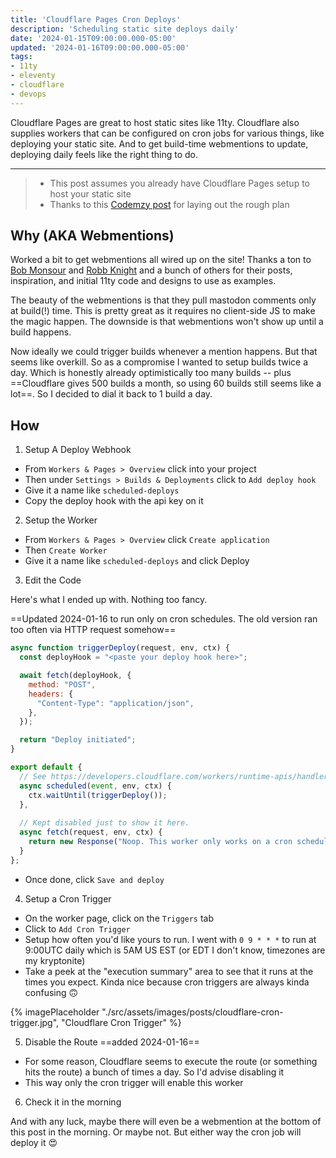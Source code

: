 ```yaml
---
title: 'Cloudflare Pages Cron Deploys'
description: 'Scheduling static site deploys daily'
date: '2024-01-15T09:00:00.000-05:00'
updated: '2024-01-16T09:00:00.000-05:00'
tags:
- 11ty
- eleventy
- cloudflare
- devops
---
```


Cloudflare Pages are great to host static sites like 11ty. Cloudflare also supplies workers that can be configured on cron jobs for various things, like deploying your static site. And to get build-time webmentions to update, deploying daily feels like the right thing to do.

---

> + This post assumes you already have Cloudflare Pages setup to host your static site
> + Thanks to this [Codemzy post](https://www.codemzy.com/blog/scheduling-builds-cloudflare) for laying out the rough plan

## Why (AKA Webmentions)

Worked a bit to get webmentions all wired up on the site! Thanks a ton to [Bob Monsour](https://www.bobmonsour.com/posts/adding-webmentions-to-my-site/) and [Robb Knight](https://rknight.me/blog/adding-webmentions-to-your-site/) and a bunch of others for their posts, inspiration, and initial 11ty code and designs to use as examples.

The beauty of the webmentions is that they pull mastodon comments only at build(!) time. This is pretty great as it requires no client-side JS to make the magic happen. The downside is that webmentions won't show up until a build happens.

Now ideally we could trigger builds whenever a mention happens. But that seems like overkill. So as a compromise I wanted to setup builds twice a day. Which is honestly already optimistically too many builds -- plus ==Cloudflare gives 500 builds a month, so using 60 builds still seems like a lot==. So I decided to dial it back to 1 build a day.

## How

1. Setup A Deploy Webhook

+ From `Workers & Pages > Overview` click into your project
+ Then under `Settings > Builds & Deployments` click to `Add deploy hook`
+ Give it a name like `scheduled-deploys`
+ Copy the deploy hook with the api key on it

2. Setup the Worker

+ From `Workers & Pages > Overview` click `Create application`
+ Then `Create Worker`
+ Give it a name like `scheduled-deploys` and click Deploy

3. Edit the Code

Here's what I ended up with. Nothing too fancy.

==Updated 2024-01-16 to run only on cron schedules. The old version ran too often via HTTP request somehow==

```javascript
async function triggerDeploy(request, env, ctx) {
  const deployHook = "<paste your deploy hook here>";

  await fetch(deployHook, {
    method: "POST",
    headers: {
      "Content-Type": "application/json",
    },
  });

  return "Deploy initiated";
}

export default {
  // See https://developers.cloudflare.com/workers/runtime-apis/handlers/scheduled/
  async scheduled(event, env, ctx) {
    ctx.waitUntil(triggerDeploy());
  },
  
  // Kept disabled just to show it here.
  async fetch(request, env, ctx) {
    return new Response("Noop. This worker only works on a cron schedule.");
  }
};
```

+ Once done, click `Save and deploy`

4. Setup a Cron Trigger

+ On the worker page, click on the `Triggers` tab
+ Click to `Add Cron Trigger`
+ Setup how often you'd like yours to run. I went with `0 9 * * *` to run at 9:00UTC daily which is 5AM US EST (or EDT I don't know, timezones are my kryptonite)
+ Take a peek at the "execution summary" area to see that it runs at the times you expect. Kinda nice because cron triggers are always kinda confusing 🙃

{% imagePlaceholder "./src/assets/images/posts/cloudflare-cron-trigger.jpg", "Cloudflare Cron Trigger" %}

5. Disable the Route ==added 2024-01-16==

+ For some reason, Cloudflare seems to execute the route (or something hits the route) a bunch of times a day. So I'd advise disabling it
+ This way only the cron trigger will enable this worker

6. Check it in the morning

And with any luck, maybe there will even be a webmention at the bottom of this post in the morning. Or maybe not. But either way the cron job will deploy it 😍
